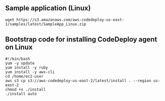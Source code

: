 ## Sample application (Linux)
```
wget https://s3.amazonaws.com/aws-codedeploy-us-east-1/samples/latest/SampleApp_Linux.zip
```

## Bootstrap code for installing CodeDeploy agent on Linux
```
#!/bin/bash
yum -y update
yum install -y ruby
yum install -y aws-cli
cd /home/ec2-user
aws s3 cp s3://aws-codedeploy-us-east-2/latest/install . --region us-east-2
chmod +x ./install
./install auto
```
